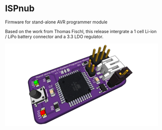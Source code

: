 # ISPnub
Firmware for stand-alone AVR programmer module

Based on the work from Thomas Fischl, this release intergrate a 1 cell Li-ion / LiPo battery connector and a 3.3 LDO regulator.

![3D Model](https://github.com/garfield38/ISPnub/blob/master/Eagle/ISPnub_v1.1.png)
